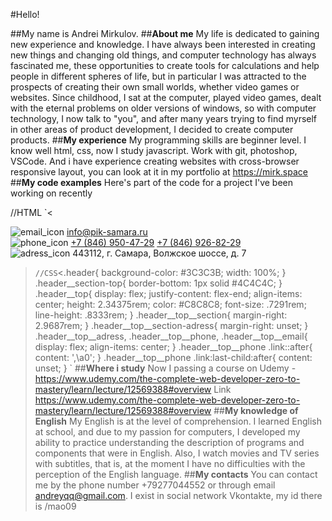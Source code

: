 
  #Hello!

 ##My name is Andrei Mirkulov.
  ##**About me**
 My life is dedicated to gaining new experience and knowledge. I have always been interested in creating new things and changing old things, and computer technology has always fascinated me, these opportunities to create tools for calculations and help people in different spheres of life, but in particular I was attracted to the prospects of creating their own small worlds, whether video games or websites.
 Since childhood, I sat at the computer, played video games, dealt with the eternal problems on older versions of windows, so with computer technology, I now talk to "you", and after many years trying to find myrself in other areas of product development, I decided to create  computer products.
  ##**My experience**
 My programming skills are beginner level. I know well html, css, now I study javascript. Work with git, photoshop, VSCode. 
 And i have experience creating websites with cross-browser responsive layout, you can look at it in my portfolio at https://mirk.space
  ##**My code examples**
 Here's part of the code for a project I've been working on recently

//HTML
 `<   <div class="header__section header__section-top">
      <div class="container--main">
        <div class="header__top">
          <div class="header__top__section header__top__section-email">
            <div class="header__top__email">
              <img class="icon icon--email" src="../Buderus/img/icons/email_icon.svg" alt="email_icon" />
              <a class="link link--email" href="mailto:info@pik-samara.ru">info@pik-samara.ru</a>
            </div>
          </div>
          <div class="header__top__section header__top__section-phone">
            <div class="header__top__phone">
              <img class="icon icon--phone" src="../Buderus/img/icons/phone_icon.svg" alt="phone_icon" />
              <a class="link link--phone" href="tel:78469504729">+7 (846) 950-47-29</a>
              <a class="link link--phone" href="tel:78469268229">+7 (846) 926-82-29</a>
            </div>
          </div>
          <div class="header__top__section header__top__section-adress">
            <div class="header__top__adress">
              <img class="icon icon--adress" src="../Buderus/img/icons/adress_icon.svg" alt="adress_icon" />
              443112, г. Самара, Волжское шоссе, д. 7
            </div>
          </div>
        </div>
      </div>
    </div>
>`
//CSS
`<.header{
    background-color: #3C3C3B;
    width: 100%;
  }
  .header__section-top{
    border-bottom: 1px solid #4C4C4C;
  }
  .header__top{
    display: flex;
    justify-content: flex-end;
    align-items: center;
    height: 2.34375rem;
    color: #C8C8C8;
    font-size: .7291rem;
    line-height: .8333rem;
  }
  .header__top__section{
    margin-right: 2.9687rem;
  }
  .header__top__section-adress{
    margin-right: unset;
  }
  .header__top__adress,
  .header__top__phone,
  .header__top__email{
    display: flex;
    align-items: center;
  }
  .header__top__phone .link::after{
    content: ',\a0';
  }
  .header__top__phone .link:last-child:after{
    content: unset;
  }
  >`
  ##**Where i study**
  Now I passing a course on Udemy - https://www.udemy.com/the-complete-web-developer-zero-to-mastery/learn/lecture/12569388#overview
  Link https://www.udemy.com/the-complete-web-developer-zero-to-mastery/learn/lecture/12569388#overview
  ##**My knowledge of English**
  My English is at the level of comprehension. I learned English at school, and due to my passion for computers, I developed my ability to practice understanding the description of programs and components that were in English. Also, I watch movies and TV series with subtitles, that is, at the moment I have no difficulties with the perception of the English language.
 ##**My contacts**
  You can contact me by the phone number +79277044552 or through email andreyqq@gmail.com. I exist in social network Vkontakte, my id there is /mao09